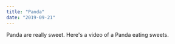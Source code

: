```yaml
---
title: "Panda"
date: "2019-09-21"
---
```


Panda are really sweet.
Here's a video of a Panda eating sweets.
